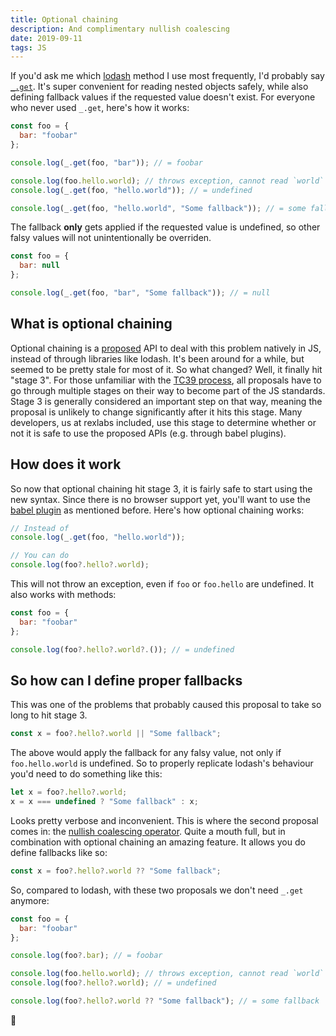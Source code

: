 ```yaml
---
title: Optional chaining
description: And complimentary nullish coalescing
date: 2019-09-11
tags: JS
---
```


If you'd ask me which [lodash](https://lodash.com/docs/4.17.15) method I use most frequently, I'd probably say [`_.get`](https://lodash.com/docs/4.17.15#get). It's super convenient for reading nested objects safely, while also defining fallback values if the requested value doesn't exist. For everyone who never used `_.get`, here's how it works:

```js
const foo = {
  bar: "foobar"
};

console.log(_.get(foo, "bar")); // = foobar

console.log(foo.hello.world); // throws exception, cannot read `world` of undefined
console.log(_.get(foo, "hello.world")); // = undefined

console.log(_.get(foo, "hello.world", "Some fallback")); // = some fallback
```

The fallback **only** gets applied if the requested value is undefined, so other falsy values will not unintentionally be overriden.

```js
const foo = {
  bar: null
};

console.log(_.get(foo, "bar", "Some fallback")); // = null
```

## What is optional chaining

Optional chaining is a [proposed](https://github.com/tc39/proposal-optional-chaining) API to deal with this problem natively in JS, instead of through libraries like lodash. It's been around for a while, but seemed to be pretty stale for most of it. So what changed? Well, it finally hit "stage 3". For those unfamiliar with the [TC39 process](https://tc39.es/process-document/), all proposals have to go through multiple stages on their way to become part of the JS standards. Stage 3 is generally considered an important step on that way, meaning the proposal is unlikely to change significantly after it hits this stage. Many developers, us at rexlabs included, use this stage to determine whether or not it is safe to use the proposed APIs (e.g. through babel plugins).

## How does it work

So now that optional chaining hit stage 3, it is fairly safe to start using the new syntax. Since there is no browser support yet, you'll want to use the [babel plugin](https://babeljs.io/docs/en/babel-plugin-proposal-optional-chaining) as mentioned before. Here's how optional chaining works:

```js
// Instead of
console.log(_.get(foo, "hello.world"));

// You can do
console.log(foo?.hello?.world);
```

This will not throw an exception, even if `foo` or `foo.hello` are undefined. It also works with methods:

```js
const foo = {
  bar: "foobar"
};

console.log(foo?.hello?.world?.()); // = undefined
```

## So how can I define proper fallbacks

This was one of the problems that probably caused this proposal to take so long to hit stage 3.

```js
const x = foo?.hello?.world || "Some fallback";
```

The above would apply the fallback for any falsy value, not only if `foo.hello.world` is undefined. So to properly replicate lodash's behaviour you'd need to do something like this:

```js
let x = foo?.hello?.world;
x = x === undefined ? "Some fallback" : x;
```

Looks pretty verbose and inconvenient. This is where the second proposal comes in: the [nullish coalescing operator](https://babeljs.io/docs/en/babel-plugin-proposal-nullish-coalescing-operator). Quite a mouth full, but in combination with optional chaining an amazing feature. It allows you do define fallbacks like so:

```js
const x = foo?.hello?.world ?? "Some fallback";
```

So, compared to lodash, with these two proposals we don't need `_.get` anymore:

```js
const foo = {
  bar: "foobar"
};

console.log(foo?.bar); // = foobar

console.log(foo.hello.world); // throws exception, cannot read `world` of undefined
console.log(foo?.hello?.world); // = undefined

console.log(foo?.hello?.world ?? "Some fallback"); // = some fallback
```

🎉

